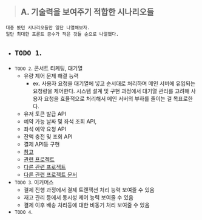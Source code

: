 > ## A. 기술력을 보여주기 적합한 시나리오들
```
대충 봤던 시나리오들만 일단 나열해보자.
일단 최대한 프론트 공수가 적은 것들 순으로 나열했다.
``` 

- `TODO 1`. 
  - 
- `TODO 2`. 콘서트 티케팅, 대기열
  - 유량 제어 문제 해결 능력
    - ex. 사용자 요청을 대기열에 넣고 순서대로 처리하며 메인 서버에 유입되는 요청량을 제어한다. 시스템 설계 및 구현 과정에서 대기열 관리를 고려해 사용자 요청을 효율적으로 처리해서 메인 서버의 부하를 줄이는 걸 목표로한다.
  - 유저 토큰 발급 API
  - 예약 가능 날짜 및 좌석 조회 API,
  - 좌석 예약 요청 API
  - 잔액 충전 및 조회 API
  - 결제 API등 구현
  - [참고](https://upcurvewave.tistory.com/700)
  - [관련 프로젝트](https://github.com/renechoi/hhplus-concert-reservation-system?tab=readme-ov-file#1-%EB%8C%80%EA%B8%B0%EC%97%B4-%EC%83%81%ED%83%9C-%EC%9D%B8%EC%A7%80-%EB%B0%A9%EB%B2%95)
  - [다른 관련 프로젝트](https://github.com/mingj7235/concert/tree/main)
  - [다른 관련 프로젝트 문서](https://velog.io/@joshuara7235/%EC%9D%B4%EC%A0%A0-%EC%A2%80-%EB%8D%94-%ED%81%B0-%EB%B0%94%EB%8B%A4%EB%A1%9C-%ED%95%AD%ED%95%B4%EB%A5%BC-%EB%96%A0%EB%82%98%EB%B3%B4%EC%9E%90-%ED%95%AD%ED%95%B4%ED%94%8C%EB%9F%AC%EC%8A%A4-5%EA%B8%B0-%EC%B5%9C%EC%A2%85-%ED%9A%8C%EA%B3%A0)
- `TODO 3`. 이커머스
  - 결제 진행 과정에서 결제 트랜잭션 처리 능력 보여줄 수 있음
  - 재고 관리 등에서 동시성 제어 능력 보여줄 수 있음
  - 결제 이후 배송 처리등에 대한 비동기 처리 보여줄 수 있음
- `TODO 4`. 





<br>
<br>

